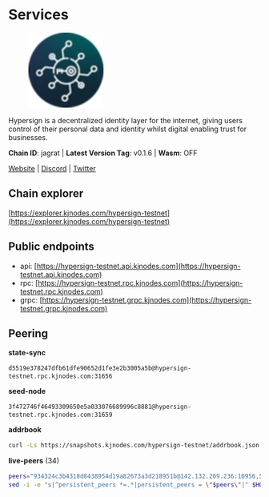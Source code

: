 # Services

<figure><img src="https://raw.githubusercontent.com/kj89/cosmos-images/main/logos/hypersign.png" width="150" alt=""><figcaption></figcaption></figure>

Hypersign is a decentralized identity layer for the internet, giving  users control of their personal data and identity whilst digital  enabling trust for businesses.

**Chain ID**: jagrat | **Latest Version Tag**: v0.1.6 | **Wasm**: OFF

[Website](https://hypersign.id) | [Discord](https://discord.gg/DmuUjMrHVw) | [Twitter](https://twitter.com/hypersignchain)




## Chain explorer
[https://explorer.kjnodes.com/hypersign-testnet](https://explorer.kjnodes.com/hypersign-testnet)

## Public endpoints

* api: [https://hypersign-testnet.api.kjnodes.com](https://hypersign-testnet.api.kjnodes.com)
* rpc: [https://hypersign-testnet.rpc.kjnodes.com](https://hypersign-testnet.rpc.kjnodes.com)
* grpc: [https://hypersign-testnet.grpc.kjnodes.com](https://hypersign-testnet.grpc.kjnodes.com)

## Peering

**state-sync**

```text
d5519e378247dfb61dfe90652d1fe3e2b3005a5b@hypersign-testnet.rpc.kjnodes.com:31656
```

**seed-node**

```text
3f472746f46493309650e5a033076689996c8881@hypersign-testnet.rpc.kjnodes.com:31659
```

**addrbook**
```bash
curl -Ls https://snapshots.kjnodes.com/hypersign-testnet/addrbook.json > $HOME/.hid-node/config/addrbook.json
```

**live-peers** (34)
```bash
peers="934324c3b4318d8438954d19a82673a3d218951b@142.132.209.236:10956,5a09c55dbbb32b870645f56993e87403dfd17467@162.55.194.205:31656,1de2abae74a4c5fd7d96d9869ef02187f81498f0@134.209.238.66:26656,55b3cf307182091e60b774712733231a8cc7f448@89.163.132.156:31656,bd2ae9f1c42183104719f7c44be078bb7d282a61@65.109.92.241:11056,efcb16ec33d8e6233d1068fff679c6fd64bf5802@65.108.225.158:10956,54f5df8d6516ead7099191776d9ee2048e0ec947@95.214.53.46:26656,620478e35ba6740f0afb2a0dd6ca9b34765bc60e@65.109.30.12:60856,1e3f0aeb6f2a2017b122af2461a75c9695790954@65.108.233.109:10956,d92268c246e02a54103f7098b901b876c88f006e@5.161.130.108:26656,ec5127072c252f7246fb66f7e7762423a23ff6bd@154.12.228.93:31656,62c3f3e5214495593ad204f3c6cd879f3f4ed6a9@5.9.79.121:26656,d5519e378247dfb61dfe90652d1fe3e2b3005a5b@65.109.68.190:31656,0188d0143ea4311923a809bb07ee9ebf13c0c63b@94.130.16.254:60656,9876d1b1e5b5968c1c729559325dd909f93c1d34@65.108.238.61:56656,fbc7ce82f02e24257395dc0310ad2921ea61e199@65.109.92.148:61156,eaf27acc810a3d6728dde972ebad26810cce0ae6@65.108.229.233:26656,610843eda2f0388cb8e75917e8c1f63350bd3bd1@154.26.131.130:16656,4e08d5b0cb43c8d5ffc42987a5166bab2a04a93b@65.109.92.240:21066,5b4482bfe02384184470070c3d3a4465cf0c18d4@144.91.82.61:31656,7ac746f53266043a92a05db06d1306b4e5f7e7c8@65.109.112.20:11014,1380864bb38481fef4b2358026a5ed53fc027679@95.214.52.206:26656,e003e628d5c748f2445f1731af20d461f585e7a5@182.253.224.66:12656,c90c48933111a74784e0dc8b28c5660acabc5788@185.196.20.153:26656,d72875380d7b0b68f071623996bd5a86b7491287@116.202.227.117:31656,d761b0e7bdaba0cbc223aaf728681d8018b764e4@83.171.249.114:28656,d7c9b9a3c3a6c5f4ccdfb37a8358755b277271c1@3.110.226.164:26656,a275d8018f683f279bf5167a72d294bfacafa839@178.63.102.172:41656,aa8c0064e866dc57b341a389006df8925a0718fe@5.161.55.130:31656,0c6758a3f4554bbc67da73993bbb697764c5c534@38.242.142.227:26656,5b6356defbfc7227035698d6af7d686d3981a0eb@5.161.99.136:26656,de1f980cc59bdb2457202768d4b4d964d783789e@167.235.21.165:36656,20e40949206d9d991274bfa388af4f77b7da0de1@65.108.66.34:24556,a3f3d6dba11bfe080693938666064b2324fbaccf@88.99.164.158:11056"
sed -i -e "s|^persistent_peers *=.*|persistent_peers = \"$peers\"|" $HOME/.hid-node/config/config.toml
```
